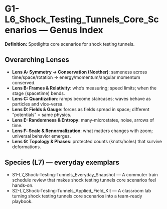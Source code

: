 # G1-L6_Shock_Testing_Tunnels_Core_Scenarios — Genus Index
**Definition:** Spotlights core scenarios for shock testing tunnels.

## Overarching Lenses

- **Lens A: Symmetry -> Conservation (Noether)**: sameness across time/space/rotation → energy/momentum/angular momentum conserved.
- **Lens B: Frames & Relativity**: who’s measuring; speed limits; when the stage (spacetime) bends.
- **Lens C: Quantization**: ramps become staircases; waves behave as particles and vice-versa.
- **Lens D: Fields & Gauge**: forces as fields spread in space; different “potentials” = same physics.
- **Lens E: Randomness & Entropy**: many-microstates, noise, arrows of time.
- **Lens F: Scale & Renormalization**: what matters changes with zoom; universal behavior emerges.
- **Lens G: Topology & Phases**: protected counts (knots/holes) that survive deformations.

## Species (L7) — everyday exemplars
- S1-L7_Shock-Testing-Tunnels_Everyday_Snapshot — A commuter train schedule review that makes shock testing tunnels core scenarios feel hands-on.
- S2-L7_Shock-Testing-Tunnels_Applied_Field_Kit — A classroom lab turning shock testing tunnels core scenarios into a team-ready playbook.
